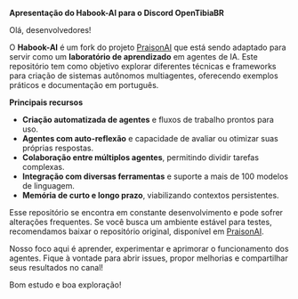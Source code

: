 **Apresentação do Habook-AI para o Discord OpenTibiaBR**

Olá, desenvolvedores!

O **Habook-AI** é um fork do projeto [PraisonAI](https://github.com/MervinPraison/PraisonAI) que está sendo adaptado para servir como um **laboratório de aprendizado** em agentes de IA. Este repositório tem como objetivo explorar diferentes técnicas e frameworks para criação de sistemas autônomos multiagentes, oferecendo exemplos práticos e documentação em português.

**Principais recursos**
- **Criação automatizada de agentes** e fluxos de trabalho prontos para uso.
- **Agentes com auto-reflexão** e capacidade de avaliar ou otimizar suas próprias respostas.
- **Colaboração entre múltiplos agentes**, permitindo dividir tarefas complexas.
- **Integração com diversas ferramentas** e suporte a mais de 100 modelos de linguagem.
- **Memória de curto e longo prazo**, viabilizando contextos persistentes.

Esse repositório se encontra em constante desenvolvimento e pode sofrer alterações frequentes. Se você busca um ambiente estável para testes, recomendamos baixar o repositório original, disponível em [PraisonAI](https://github.com/MervinPraison/PraisonAI).

Nosso foco aqui é aprender, experimentar e aprimorar o funcionamento dos agentes. Fique à vontade para abrir issues, propor melhorias e compartilhar seus resultados no canal!

Bom estudo e boa exploração!
